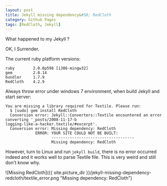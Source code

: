 ```yaml
---
layout: post
title: Jekyll missing dependency&#58; RedCloth
category: Github Pages
tags: [RedCloth, Jekyll]
---
```


What happened to my Jekyll ?

OK, I Surrender.

The current ruby platform versions:

	ruby		2.0.0p598 [i386-mingw32]
	gem			2.0.14
	bundler		1.7.9
	RedCloth	4.2.9

Always throw error under windows 7 environment, when build Jekyll and start server:

	You are missing a library required for Textile. Please run:
	  $ [sudo] gem install RedCloth
	  Conversion error: Jekyll::Converters::Textile encountered an error converting '_posts/2008-11-17-b
	logging-like-a-hacker.textile/#excerpt'.
	  Conversion error: Missing dependency: RedCloth
				 ERROR: YOUR SITE COULD NOT BE BUILT:
						------------------------------------
						Missing dependency: RedCloth

However, turn to Linux and run `jekyll build`, there is no error occurred indeed and it works well to parse Textile file. This is very weird and still don't know why.

![Missing RedCloth]({{ site.picture_dir }}/jekyll-missing-dependency-redcloth/textile_error.png "Missing dependency: RedCloth")

